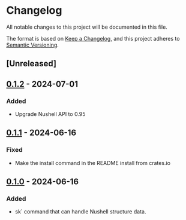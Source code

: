 # Changelog
All notable changes to this project will be documented in this file.

The format is based on [Keep a Changelog](https://keepachangelog.com/en/1.0.0/),
and this project adheres to [Semantic Versioning](https://semver.org/spec/v2.0.0.html).

## [Unreleased]

## [0.1.2](https://github.com/idanarye/nu_plugin_skim/compare/v0.1.1...v0.1.2) - 2024-07-01

### Added
- Upgrade Nushell API to 0.95

## [0.1.1](https://github.com/idanarye/nu_plugin_skim/compare/v0.1.0...v0.1.1) - 2024-06-16

### Fixed
- Make the install command in the README install from crates.io

## [0.1.0](https://github.com/idanarye/nu_plugin_skim/releases/tag/v0.1.0) - 2024-06-16

### Added
- sk` command that can handle Nushell structure data.
